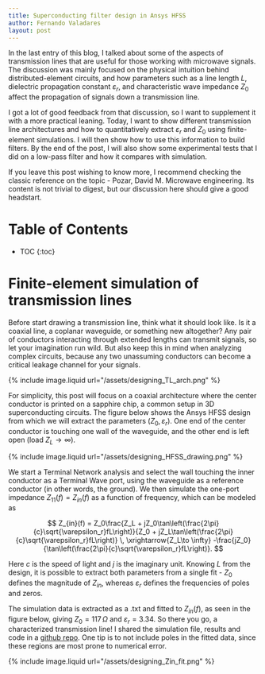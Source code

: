 ```yaml
---
title: Superconducting filter design in Ansys HFSS
author: Fernando Valadares
layout: post
---
```


In the last entry of this blog, I talked about some of the aspects of transmission lines that are useful for those working with microwave signals. The discussion was mainly focused on the physical intuition behind distributed-element circuits, and how parameters such as a line length $L$, dielectric propagation constant $\varepsilon_r$, and characteristic wave impedance $Z_0$ affect the propagation of signals down a transmission line.

I got a lot of good feedback from that discussion, so I want to supplement it with a more practical leaning. Today, I want to show different transmission line architectures and how to quantitatively extract $\varepsilon_r$ and $Z_0$ using finite-element simulations. I will then show how to use this information to build filters. By the end of the post, I will also show some experimental tests that I did on a low-pass filter and how it compares with simulation.

If you leave this post wishing to know more, I recommend checking the classic reference on the topic - Pozar, David M. Microwave engineering. Its content is not trivial to digest, but our discussion here should give a good headstart.

# Table of Contents
* TOC
{:toc}


# Finite-element simulation of transmission lines
Before start drawing a transmission line, think what it should look like. Is it a coaxial line, a coplanar waveguide, or something new altogether? Any pair of conductors interacting through extended lengths can transmit signals, so let your imagination run wild. But also keep this in mind when analyzing complex circuits, because any two unassuming conductors can become a critical leakage channel for your signals. 

{% include image.liquid url="/assets/designing_TL_arch.png" %}

For simplicity, this post will focus on a coaxial architecture where the center conductor is printed on a sapphire chip, a common setup in 3D superconducting circuits. The figure below shows the Ansys HFSS design from which we will extract the parameters $\left(Z_0, \varepsilon_r\right)$. One end of the center conductor is touching one wall of the waveguide, and the other end is left open (load $Z_L \to \infty$). 

{% include image.liquid url="/assets/designing_HFSS_drawing.png" %}

We start a Terminal Network analysis and select the wall touching the inner conductor as a Terminal Wave port, using the waveguide as a reference conductor (in other words, the ground). We then simulate the one-port impedance $Z_{11}(f) = Z_{in}(f)$ as a function of frequency, which can be modeled as

$$
Z_{in}(f) = Z_0\frac{Z_L + jZ_0\tan\left(\frac{2\pi}{c}\sqrt{\varepsilon_r}fL\right)}{Z_0 + jZ_L\tan\left(\frac{2\pi}{c}\sqrt{\varepsilon_r}fL\right)} \, \xrightarrow{Z_L\to \infty}  -\frac{jZ_0}{\tan\left(\frac{2\pi}{c}\sqrt{\varepsilon_r}fL\right)}.
$$

Here $c$ is the speed of light and $j$ is the imaginary unit. Knowing $L$ from the design, it is possible to extract both parameters from a single fit - $Z_0$ defines the magnitude of $Z_{in}$, whereas $\varepsilon_r$ defines the frequencies of poles and zeros.

The simulation data is extracted as a .txt and fitted to $Z_{in}(f)$, as seen in the figure below, giving $Z_0 = 117\,\Omega$ and $\varepsilon_r = 3.34$. So there you go, a characterized transmission line! I shared the simulation file, results and code in a [github repo](https://github.com/fernandovldrs/hfss_impedance_fit). One tip is to not include poles in the fitted data, since these regions are most prone to numerical error.

{% include image.liquid url="/assets/designing_Zin_fit.png" %}
